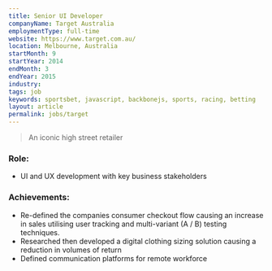 ```yaml
---
title: Senior UI Developer
companyName: Target Australia
employmentType: full-time
website: https://www.target.com.au/
location: Melbourne, Australia
startMonth: 9
startYear: 2014
endMonth: 3
endYear: 2015
industry:
tags: job
keywords: sportsbet, javascript, backbonejs, sports, racing, betting
layout: article
permalink: jobs/target
---
```


> An iconic high street retailer

### Role:

- UI and UX development with key business stakeholders

### Achievements:

- Re-defined the companies consumer checkout flow causing an increase in sales utilising user tracking and multi-variant (A / B) testing techniques.
- Researched then developed a digital clothing sizing solution causing a reduction in volumes of return
- Defined communication platforms for remote workforce
